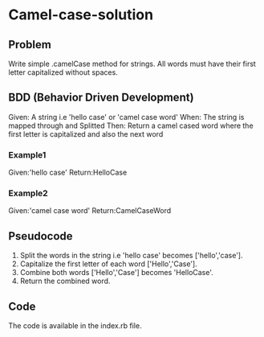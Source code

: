 # Camel-case-solution

## Problem

Write simple .camelCase method for strings. All words must have their first letter capitalized without spaces.


## BDD (Behavior Driven Development)

Given: A string i.e 'hello case' or 'camel case word'
When: The string is mapped through and Splitted
Then: Return a camel cased word where the first letter is capitalized and also the next word

### Example1

Given:'hello case'
Return:HelloCase

### Example2

Given:'camel case word'
Return:CamelCaseWord

## Pseudocode

1. Split the words in the string i.e 'hello case' becomes ['hello','case'].
2. Capitalize the first letter of each word ['Hello','Case'].
3. Combine both words ['Hello','Case'] becomes 'HelloCase'.
4. Return the combined word.

## Code

The code is available in the index.rb file. 

